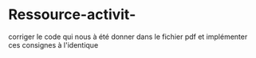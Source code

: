 # Ressource-activit-
corriger le code qui nous à été donner dans le fichier pdf et implémenter ces consignes à l'identique
